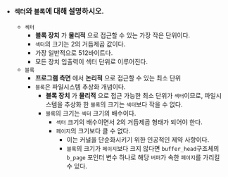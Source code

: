 - ### `섹터`와 `블록`에 대해 설명하시오.
    - `섹터`
        - __블록 장치__ 가 __물리적__ 으로 접근할 수 있는 가장 작은 단위이다.
        - `섹터`의 크기는 2의 거듭제곱 값이다.
        - 가장 일반적으로 512바이트다.
        - 모든 장치 입출력이 섹터 단위로 이루어진다.
    - `블록`
        - __프로그램 측면__ 에서 __논리적__ 으로 접근할 수 있는 최소 단위
        - `블록`은 파일시스템 추상화 개념이다.
            - __블록 장치__ 가 __물리적__ 으로 접근 가능한 최소 단위가 `섹터`이므로, 파일시스템을 추상화 한 `블록`의 크기는 `섹터`보다 작을 수 없다.
            - `블록`의 크기는 `섹터` 크기의 배수이다.
                - `섹터` 크기의 배수이면서 2의 거듭제곱 형태가 되어야 한다.
                - `페이지`의 크기보다 클 수 없다.
                    - 이는 커널을 단순화시키기 위한 인공적인 제약 사항이다.
                    - `블록`의 크기가 `페이지`보다 크지 않다면 `buffer_head`구조체의 `b_page` 포인터 변수 하나로 해당 `버퍼`가 속한 `페이지`를 가리킬 수 있다.
